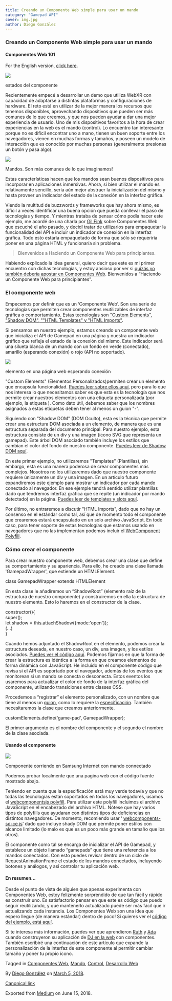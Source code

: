 ```yaml
---
title: Creando un Componente Web simple para usar un mando
category: "Gamepad API"
cover: img.jpg
author: Diego González
---
```


### Creando un Componente Web simple para usar un mando

#### Componentes Web 101

For the English version, [click here](https://medium.com/samsung-internet-dev/making-a-simple-gamepad-web-component-23b2ac262f56).

![](https://cdn-images-1.medium.com/max/2000/1*xVG7RPsOTpsPOpIpdZuZdQ.png)

estados del componente <game-pad>

Recientemente empecé a desarrollar un demo que utiliza WebXR con capacidad de adaptarse a distintas plataformas y configuraciones de hardware. El reto está en utilizar de la mejor manera los recursos que tenemos disponibles, aprovechando dispositivos que pueden ser más comunes de lo que creemos, y que nos pueden ayudar a dar una mejor experiencia de usuario. Uno de mis dispositivos favoritos a la hora de crear experiencias en la web es el mando (control). Lo encuentro tan interesante porque no es difícil encontrar uno a mano, tienen un buen soporte entre los navegadores, vienen en muchas formas y tamaños, y poseen un modelo de interacción que es conocido por muchas personas (generalmente presionas un botón y pasa algo).

![](https://cdn-images-1.medium.com/max/800/1*3lHL9u3M8VUuy_qHof3j1Q.png)

Mandos. Son más comunes de lo que imaginamos!

Estas características hacen que los mandos sean buenos dispositivos para incorporar en aplicaciones inmersivas. Ahora, si bien utilizar el mando es relativamente sencillo, sería aún mejor abstraer la inicialización del mismo y hasta proveer un indicador del estado de la conexión en la interfaz gráfica.

Viendo la multitud de buzzwords y frameworks que hay ahora mismo, es difícil a veces identificar una buena opción que pueda conllevar el paso de tecnologías y tiempo. Y mientras trataba de pensar cómo podía hacer este ejemplo, me acordé de una charla por [Gil Fink](https://medium.com/u/b727bf477338) sobre Componentes Web que escuché el año pasado, y decidí tratar de utilizarlos para empaquetar la funcionalidad del API e incluir un indicador de conexión en la interfaz gráfica. Todo esto estaría empaquetado de forma que sólo se requeriría poner en una página HTML y funcionaría sin problema.

> Bienvenidos a Haciendo un Componente Web para principiantes.

Habiendo explicado la idea general, quiero decir que este es mi primer encuentro con dichas tecnologías, y estoy ansioso por ver si [quizás yo también debería apostar en Componentes Web](https://medium.com/@gilfink/why-im-betting-on-web-components-and-you-should-think-about-using-them-too-8629396e27a). Bienvenidos a “Haciendo un Componente Web para principiantes”.

### El componente web <game-pad>

Empecemos por definir que es un ‘Componente Web’. Son una serie de tecnologías que permiten crear componentes reutilizables de interfaz gráfica o comportamiento. Estas tecnologías son ["Custom Elements", "Shadow DOM", ""HTML Templates" y "HTML Imports"](https://developer.mozilla.org/es/docs/Web/Web_Components).

Si pensamos en nuestro ejemplo, estamos creando un componente web que inicializa el API de Gamepad en una página y nuestra un indicador gráfico que refleja el estado de la conexión del mismo. Este indicador será una silueta blanca de un mando con un fondo en verde (conectado), amarillo (esperando conexión) o rojo (API no soportado).

![](https://cdn-images-1.medium.com/max/800/1*ciIYRDaW4cDsOowkjbLKrQ.png)

elemento <game-pad> en una página web esperando conexión

"Custom Elements" (Elementos Personalizados)permiten crear un elemento que encapsula funcionalidad. [Puedes leer sobre ellos aquí](https://developer.mozilla.org/en-US/docs/Web/Web_Components/Using_custom_elements), pero para lo que nos interesa lo que necesitamos saber es que esta es la tecnología que nos permite crear nuestros elementos con una etiqueta personalizada (por ejemplo, la etiqueta <game-pad>). Como dato útil, debemos saber que los nombres asignados a estas etiquetas deben tener al menos un guion "-".

Siguiendo con "Shadow DOM" (DOM Oculto), esta es la técnica que permite crear una estructura DOM asociada a un elemento, de manera que es una estructura separada del documento principal. Para nuestro ejemplo, esta estructura consiste de un div y una imagen (icono SVG que representa un gamepad). Este árbol DOM asociado también incluye los estilos que cambian el color del fondo de nuestro componente. [Puedes leer de Shadow DOM aquí](https://developer.mozilla.org/en-US/docs/Web/Web_Components/Using_shadow_DOM).

En este primer ejemplo, no utilizaremos "Templates" (Plantillas), sin embargo, esta es una manera poderosa de crear componentes más complejos. Nosotros no los utilizaremos dado que nuestro componente requiere únicamente un div y una imagen. En un artículo futuro expandiremos este ejemplo para mostrar un indicador por cada mando conectado al navegador. En ese ejemple tendrá sentido utilizar plantillas dado que tendremos interfaz gráfica que se repite (un indicador por mando detectado) en la página. [Puedes leer de templates y slots aquí](https://developer.mozilla.org/en-US/docs/Web/Web_Components/Using_templates_and_slots).

Por último, no entraremos a discutir "HTML Imports", dado que no hay un consenso en el estándar como tal, así que de momento todo el componente que crearemos estará encapsulado en un solo archivo JavaScript. En todo caso, para tener soporte de estas tecnologías que estamos usando en navegadores que no las implementan podemos incluir el [WebComponent Polyfill](https://github.com/WebComponents/webcomponentsjs).

### Cómo crear el componente <game-pad>

Para crear nuestro componente web, debemos crear una clase que define su comportamiento y su apariencia. Para ello, he creado una clase llamada 'GamepadWrapper', que extiende un HTMLElement.

class GamepadWrapper extends HTMLElement

En esta clase le añadiremos un “ShadowRoot” (elemento raíz de la estructura de nuestro componente) y construiremos en ella la estructura de nuestro elemento. Esto lo haremos en el constructor de la clase.

constructor(){  
    super();  
    let shadow = this.attachShadow({mode:'open'});  
    (...)  
}

Cuando hemos adjuntado el ShadowRoot en el elemento, podemos crear la estructura deseada, en nuestro caso, un div, una imagen, y los estilos asociados. [Puedes ver el código aquí](https://github.com/SamsungInternet/game-pad/blob/master/js/gamepad-comp.js#L8). Podemos fijarnos en que la forma de crear la estructura es idéntica a la forma en que creamos elementos de forma dinámica con JavaScript. He incluido en el componente código que revisa si el API es soportado por el navegador, además de los eventos que monitorean si un mando se conecta o desconecta. Estos eventos los usaremos para actualizar el color de fondo de la interfaz gráfica del componente, utilizando transiciones entre classes CSS.

Procedemos a “registrar” el elemento personalizado, con un nombre que tiene al menos un [guion](https://stackoverflow.com/questions/22545621/do-custom-elements-require-a-dash-in-their-name), como lo requiere la [especificación](http://w3c.github.io/webcomponents/spec/custom/#custom-elements-autonomous-example). También necesitaremos la clase que creamos anteriormente.

customElements.define('game-pad', GamepadWrapper);

El primer argumento es el nombre del componente y el segundo el nombre de la clase asociada.

#### Usando el componente <game-pad>

![](https://cdn-images-1.medium.com/max/600/1*NcjLliRIG3paSIoOV6t9GA.png)

Componente <game-pad> corriendo en Samsung Internet con mando connectado

Podemos probar localmente que una pagina web con el código fuente mostrado abajo.

<body>  
    <game-pad></game-pad>  
</body>

Teniendo en cuenta que la especificación está muy verde todavía y que no todas las tecnologías están soportados en todos los navegadores, usamos el [webcomponentsjs polyfill](https://github.com/webcomponents/webcomponentsjs). Para utilizar este polyfill incluimos el archivo JavaScript en el encabezado del archivo HTML. Nótese que hay varios tipos de polyfills que ayudaran con distintos tipos de deficiencias en distintos navegadores. De momento, recomiendo usar ‘ [webcomponents-sd-ce.js](https://github.com/webcomponents/webcomponentsjs/blob/master/webcomponents-sd-ce.js)’ dado que incluye shady DOM que permite poner estilos con alcance limitado (lo malo es que es un poco más grande en tamaño que los otros).

<script src="js/gamepad-comp.js"></script>

El componente como tal se encarga de inicializar el API de Gamepad, y establece un objeto llamado “gamepads” que tiene una referencia a los mandos conectados. Con esto puedes revisar dentro de un ciclo de RequestAnimationFrame el estado de los mandos conectados, incluyendo botones y análogos, y así controlar tu aplicación web.

#### En resumen…

Desde el punto de vista de alguien que apenas experimenta con Componentes Web, estoy felizmente sorprendido de que tan fácil y rápido es construir uno. Es satisfactorio pensar en que este es código que puedo seguir reutilizando, y que mantenerlo actualizado puede ser más fácil que ir actualizando cada instancia. Los Componentes Web son una idea que espero llegue (de manera estándar) dentro de poco! Si quieres ver el [código del ejemplo, está aquí](https://github.com/SamsungInternet/game-pad).

Si te interesa más información, puedes ver que aprendieron [Ruth](https://medium.com/u/1bf712acd447) y [Ada](https://medium.com/u/c2890cdd7a64) cuando construyeron su aplicación de [DJ en la web](https://medium.com/samsung-internet-dev/lessons-learned-making-our-app-with-web-components-bf55379cfcda) con componentes. También escribiré una continuación de este artículo que expande la personalización de la interfaz de este componente al permitir cambiar tamaño y poner tu propio ícono.

Tagged in [Componentes Web](https://medium.com/tag/componentes-web), [Mando](https://medium.com/tag/mando), [Control](https://medium.com/tag/control), [Desarrollo Web](https://medium.com/tag/desarrollo-web)

By [Diego González](https://medium.com/@diekus) on [March 5, 2018](https://medium.com/p/4f9d0f7bf084).

[Canonical link](https://medium.com/@diekus/creando-un-componente-web-simple-para-usar-un-mando-4f9d0f7bf084)

Exported from [Medium](https://medium.com) on June 15, 2018.